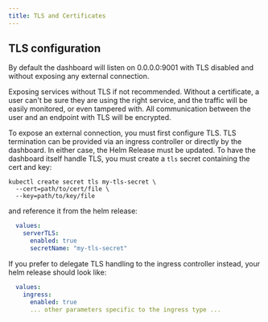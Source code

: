```yaml
---
title: TLS and Certificates
---
```


## TLS configuration

By default the dashboard will listen on 0.0.0.0:9001 with TLS disabled and
without exposing any external connection.

Exposing services without TLS if not recommended. Without a certificate, a user
can't be sure they are using the right service, and the traffic will be easily
monitored, or even tampered with. All communication between the user and an endpoint
with TLS will be encrypted.

To expose an external connection, you must first configure TLS. TLS termination
can be provided via an ingress controller or directly by the dashboard. In
either case, the Helm Release must be updated. To have the dashboard itself
handle TLS, you must create a `tls` secret containing the cert and key:

```cli
kubectl create secret tls my-tls-secret \
  --cert=path/to/cert/file \
  --key=path/to/key/file
```

and reference it from the helm release:

```yaml
  values:
    serverTLS:
      enabled: true
      secretName: "my-tls-secret"
```

If you prefer to delegate TLS handling to the ingress controller instead, your
helm release should look like:

```yaml
  values:
    ingress:
      enabled: true
      ... other parameters specific to the ingress type ...
```